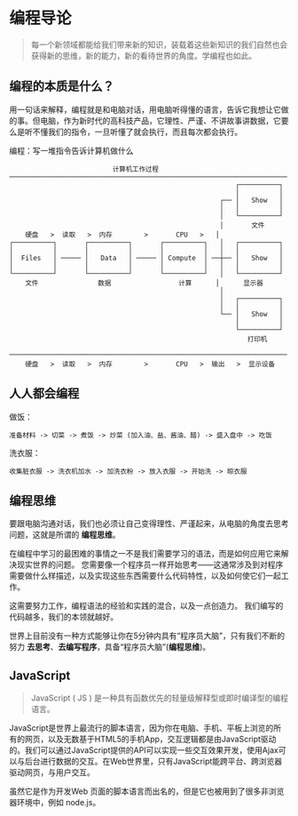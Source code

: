 

# 编程导论
> 每一个新领域都能给我们带来新的知识，装载着这些新知识的我们自然也会获得新的思维，新的能力，新的看待世界的角度。学编程也如此。


## 编程的本质是什么？
用一句话来解释，编程就是和电脑对话，用电脑听得懂的语言，告诉它我想让它做的事。但电脑，作为新时代的高科技产品，它理性、严谨、不讲故事讲数据，它要么是听不懂我们的指令，一旦听懂了就会执行，而且每次都会执行。

编程：写一堆指令告诉计算机做什么
```
                          计算机工作过程
──────────────────────────────────────────────────────────────────────
                                                         ┌──────────┐
                                                         │          │
                                                     ┌── │   Show   │
                                                     │   │          │
                                                     │   └──────────┘
                                                     │       文件
    硬盘   >  读取   >  内存        >       CPU   >   │
┌──────────┐       ┌──────────┐       ┌──────────┐   │   ┌──────────┐
│          │       │          │       │          │   │   │          │
│  Files   │ ───── │   Data   │ ───── │ Compute  │ ──┼── │   Show   │
│          │       │          │       │          │   │   │          │
└──────────┘       └──────────┘       └──────────┘   │   └──────────┘
    文件               数据                 计算      │      显示器
                                                     │
                                                     │   ┌──────────┐
                                                     │   │          │
                                                     └── │   Show   │
                                                         │          │
                                                         └──────────┘   
                                                            打印机

──────────────────────────────────────────────────────────────────────
    硬盘   >  读取   >  内存        >       CPU   >  输出   >  显示设备

```

## 人人都会编程

做饭：
```
准备材料 -> 切菜 -> 煮饭 -> 炒菜 (加入油、盐、酱油、醋) -> 盛入盘中 -> 吃饭
```
洗衣服：
```
收集脏衣服 -> 洗衣机加水 -> 加洗衣粉 -> 放入衣服 -> 开始洗 -> 晾衣服
```

## 编程思维
要跟电脑沟通对话，我们也必须让自己变得理性、严谨起来，从电脑的角度去思考问题，这就是所谓的 **编程思维**。


在编程中学习的最困难的事情之一不是我们需要学习的语法，而是如何应用它来解决现实世界的问题。 您需要像一个程序员一样开始思考——这通常涉及到对程序需要做什么样描述，以及实现这些东西需要什么代码特性，以及如何使它们一起工作。

这需要努力工作，编程语法的经验和实践的混合，以及一点创造力。 我们编写的代码越多，我们的本领就越好。

世界上目前没有一种方式能够让你在5分钟内具有“程序员大脑”，只有我们不断的努力 **去思考**、**去编写程序**，具备“程序员大脑”(**编程思维**)。

<!-- ## 案例
> 编程的本质就是对现实逻辑的表达

现实中的逻辑怎样用程序来表达？在现实生活中和可以遇到各种各样的逻辑，比如说考勤制度就是一种逻辑。无论是现实的逻辑也好还是程序的逻辑也好，本质上都是都是由这三个内容组成的，即：变量、if语句、循环语句。if语句就是如果，循环也是如果的一个变体，即在某一条件下重复去做某一件事。任何一个程序都是有着三个要素组成。大到Windows这样的系统软件，或者是手机APP，本质上，深入到最底层，最后就是这三个要素。在现实当中，处理任何的事情，本质上也就是这三个内容。所以，写程序就是一种逻辑的表达。


假如你是一个公司的人事经理，领导让你做一个考勤制度。你会如何做？

考勤对象：当前打卡人，打卡时间：当前考勤对象打卡时间

1. 规定上下班时间，例如：上班时间 8:30,下班时间 18:00。
2. 上班时间为：8:30，打卡时间晚于8:30视为迟到
3. 迟到10分钟，扣款100元
4. 迟到11分钟-30分钟，扣款200元
5. 迟到31分钟-240分钟，旷工半天，扣半天工资
6. 未打卡，迟到超过240分钟，扣当天工资
7. 下班时间：18:00，打卡时间早于18:00视为早退


考勤制度的逻辑

以上是一个用文字表达的考勤制度，首先要将名词进行定义，那么名词通常就是变量，在此，变量为：打卡人，打卡时间。遇到“直到”这一名词可以理解为一个循环。


这样，一个用文字表达的简易程序就产生了。所以，程序的逻辑是可以和现实的逻辑一一对应的。其实把上面的中文替换成英文就是一个简易的程序了。 -->



## JavaScript
> JavaScript ( JS ) 是一种具有函数优先的轻量级解释型或即时编译型的编程语言。

JavaScript是世界上最流行的脚本语言，因为你在电脑、手机、平板上浏览的所有的网页，以及无数基于HTML5的手机App，交互逻辑都是由JavaScript驱动的。我们可以通过JavaScript提供的API可以实现一些交互效果开发，使用Ajax可以与后台进行数据的交互。在Web世界里，只有JavaScript能跨平台、跨浏览器驱动网页，与用户交互。

虽然它是作为开发Web 页面的脚本语言而出名的，但是它也被用到了很多非浏览器环境中，例如 node.js。
